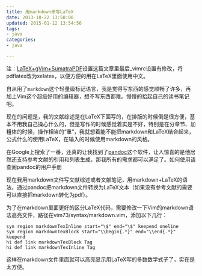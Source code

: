 ```yaml
---
title: 用markdown来写LaTeX
date: 2013-10-22 13:50:00
updated: 2015-01-12 13:54:56
tags: 
- java
categories: 
- java

---
```

注：[LaTeX+gVim+SumatraPDF](http://laoyang945.github.com/latex-gvim-sumatrapdf-setting/)设置这篇文章里最后_vimrc设置有修改，将pdflatex改为xelatex，以便方便的用在LaTeX里面使用中文。

自从用了`markdown`这个轻量级标记语言，我是觉得写东西的感觉顺畅了许多，再加上Vim这个超级好用的编辑器，想不写东西都难。慢慢的拾起自己的读书笔记吧。


<!--more-->


现在的问题是，我的文献综述是在LaTeX下面写的，在排版的时候倒是很方便，基本不用我自己操心什么的，但是写作的时候感觉着实是不好，特别是在分章节、加粗体的时候，操作相当的“重”，我就想着能不能把markdown和LaTeX结合起来，公式什么的使用LaTeX，在输入的时候使用markdown的风格。

在Google上搜索了一番，还真的让我找到了[pandoc](http://johnmacfarlane.net/pandoc/)这个软件，让人惊喜的是他居然还支持参考文献的引用和列表生成，那我所有的需求都可以满足了。如何使用请查阅pandoc的用户手册

现在我用markdown文件写文献综述或者文献笔记，用markdown+LaTeX的语法，通过pandoc把markdown文件转换为LaTeX文本（如果没有参考文献的需要可以直接把markdown转化为pdf）。

为了在markdown里面更好的区分LaTeX代码，需要修改一下Vim的markdown语法高亮文件，路径在vim73/syntax/markdown.vim，添加以下几行：

    syn region markdownTexInline start="\$" end="\$" keepend oneline
    syn region markdownTexBlock start="\\begin{.*}" end="\\end{.*}" keepend 
    hi def link markdownTexBlock Tag
    hi def link markdownTexInline Tag

这样在markdown文件里面就可以高亮显示用LaTeX写的多数数学式子了，实在是太方便。